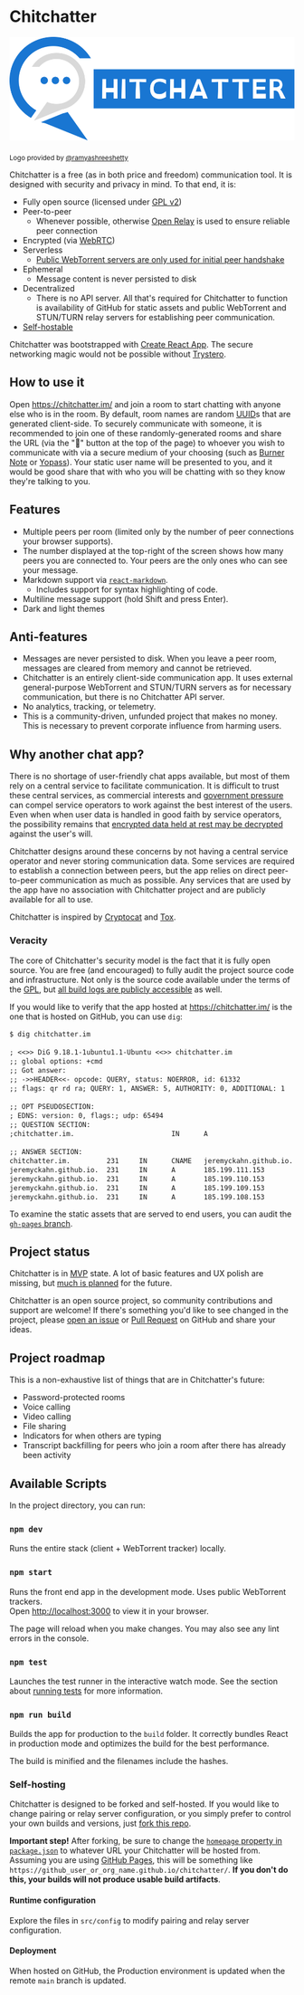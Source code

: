 # Chitchatter

![Chitchatter logo](./public/logo/logo.svg)

<sub>Logo provided by [@ramyashreeshetty](https://github.com/ramyashreeshetty)</sub>

Chitchatter is a free (as in both price and freedom) communication tool. It is designed with security and privacy in mind. To that end, it is:

- Fully open source (licensed under [GPL v2](./LICENSE))
- Peer-to-peer
  - Whenever possible, otherwise [Open Relay](https://www.metered.ca/tools/openrelay/) is used to ensure reliable peer connection
- Encrypted (via [WebRTC](https://webrtc-security.github.io/))
- Serverless
  - [Public WebTorrent servers are only used for initial peer handshake](https://github.com/dmotz/trystero#how-it-works)
- Ephemeral
  - Message content is never persisted to disk
- Decentralized
  - There is no API server. All that's required for Chitchatter to function is availability of GitHub for static assets and public WebTorrent and STUN/TURN relay servers for establishing peer communication.
- [Self-hostable](#self-hosting)

Chitchatter was bootstrapped with [Create React App](https://github.com/facebook/create-react-app). The secure networking magic would not be possible without [Trystero](https://github.com/dmotz/trystero).

## How to use it

Open https://chitchatter.im/ and join a room to start chatting with anyone else who is in the room. By default, room names are random [UUID](https://en.wikipedia.org/wiki/Universally_unique_identifier)s that are generated client-side. To securely communicate with someone, it is recommended to join one of these randomly-generated rooms and share the URL (via the "🔗" button at the top of the page) to whoever you wish to communicate with via a secure medium of your choosing (such as [Burner Note](https://burnernote.com/) or [Yopass](https://yopass.se/)). Your static user name will be presented to you, and it would be good share that with who you will be chatting with so they know they're talking to you.

## Features

- Multiple peers per room (limited only by the number of peer connections your browser supports).
- The number displayed at the top-right of the screen shows how many peers you are connected to. Your peers are the only ones who can see your message.
- Markdown support via [`react-markdown`](https://github.com/remarkjs/react-markdown).
  - Includes support for syntax highlighting of code.
- Multiline message support (hold Shift and press Enter).
- Dark and light themes

## Anti-features

- Messages are never persisted to disk. When you leave a peer room, messages are cleared from memory and cannot be retrieved.
- Chitchatter is an entirely client-side communication app. It uses external general-purpose WebTorrent and STUN/TURN servers as for necessary communication, but there is no Chitchatter API server.
- No analytics, tracking, or telemetry.
- This is a community-driven, unfunded project that makes no money. This is necessary to prevent corporate influence from harming users.

## Why another chat app?

There is no shortage of user-friendly chat apps available, but most of them rely on a central service to facilitate communication. It is difficult to trust these central services, as commercial interests and [government pressure](https://www.npr.org/2022/08/12/1117092169/nebraska-cops-used-facebook-messages-to-investigate-an-alleged-illegal-abortion) can compel service operators to work against the best interest of the users. Even when when user data is handled in good faith by service operators, the possibility remains that [encrypted data held at rest may be decrypted](https://www.cbsnews.com/news/fbi-may-have-found-way-to-unlock-san-bernardino-shooters-iphone/) against the user's will.

Chitchatter designs around these concerns by not having a central service operator and never storing communication data. Some services are required to establish a connection between peers, but the app relies on direct peer-to-peer communication as much as possible. Any services that are used by the app have no association with Chitchatter project and are publicly available for all to use.

Chitchatter is inspired by [Cryptocat](https://en.wikipedia.org/wiki/Cryptocat) and [Tox](<https://en.wikipedia.org/wiki/Tox_(protocol)>).

### Veracity

The core of Chitchatter's security model is the fact that it is fully open source. You are free (and encouraged) to fully audit the project source code and infrastructure. Not only is the source code available under the terms of the [GPL](./LICENSE), but [all build logs are publicly accessible](https://github.com/jeremyckahn/chitchatter/actions/workflows/pages/pages-build-deployment) as well.

If you would like to verify that the app hosted at https://chitchatter.im/ is the one that is hosted on GitHub, you can use `dig`:

```
$ dig chitchatter.im

; <<>> DiG 9.18.1-1ubuntu1.1-Ubuntu <<>> chitchatter.im
;; global options: +cmd
;; Got answer:
;; ->>HEADER<<- opcode: QUERY, status: NOERROR, id: 61332
;; flags: qr rd ra; QUERY: 1, ANSWER: 5, AUTHORITY: 0, ADDITIONAL: 1

;; OPT PSEUDOSECTION:
; EDNS: version: 0, flags:; udp: 65494
;; QUESTION SECTION:
;chitchatter.im.                        IN      A

;; ANSWER SECTION:
chitchatter.im.         231     IN      CNAME   jeremyckahn.github.io.
jeremyckahn.github.io.  231     IN      A       185.199.111.153
jeremyckahn.github.io.  231     IN      A       185.199.110.153
jeremyckahn.github.io.  231     IN      A       185.199.109.153
jeremyckahn.github.io.  231     IN      A       185.199.108.153
```

To examine the static assets that are served to end users, you can audit the [`gh-pages` branch](https://github.com/jeremyckahn/chitchatter/tree/gh-pages).

## Project status

Chitchatter is in [MVP](https://en.wikipedia.org/wiki/Minimum_viable_product) state. A lot of basic features and UX polish are missing, but [much is planned](#Project-roadmap) for the future.

Chitchatter is an open source project, so community contributions and support are welcome! If there's something you'd like to see changed in the project, please [open an issue](https://github.com/jeremyckahn/chitchatter/issues) or [Pull Request](https://github.com/jeremyckahn/chitchatter/pulls) on GitHub and share your ideas.

## Project roadmap

This is a non-exhaustive list of things that are in Chitchatter's future:

- Password-protected rooms
- Voice calling
- Video calling
- File sharing
- Indicators for when others are typing
- Transcript backfilling for peers who join a room after there has already been activity

## Available Scripts

In the project directory, you can run:

### `npm dev`

Runs the entire stack (client + WebTorrent tracker) locally.

### `npm start`

Runs the front end app in the development mode. Uses public WebTorrent trackers.\
Open [http://localhost:3000](http://localhost:3000) to view it in your browser.

The page will reload when you make changes. You may also see any lint errors in the console.

### `npm test`

Launches the test runner in the interactive watch mode. See the section about [running tests](https://facebook.github.io/create-react-app/docs/running-tests) for more information.

### `npm run build`

Builds the app for production to the `build` folder. It correctly bundles React in production mode and optimizes the build for the best performance.

The build is minified and the filenames include the hashes.

### Self-hosting

Chitchatter is designed to be forked and self-hosted. If you would like to change pairing or relay server configuration, or you simply prefer to control your own builds and versions, just [fork this repo](https://github.com/jeremyckahn/chitchatter/fork).

**Important step!** After forking, be sure to change the [`homepage` property in `package.json`](https://github.com/jeremyckahn/chitchatter/blob/1ea67e2c3a45115e054ebfe3457f2c3572c6213b/package.json#L4) to whatever URL your Chitchatter will be hosted from. Assuming you are using [GitHub Pages](https://pages.github.com/), this will be something like `https://github_user_or_org_name.github.io/chitchatter/`. **If you don't do this, your builds will not produce usable build artifacts**.

#### Runtime configuration

Explore the files in `src/config` to modify pairing and relay server configuration.

#### Deployment

When hosted on GitHub, the Production environment is updated when the remote `main` branch is updated.
